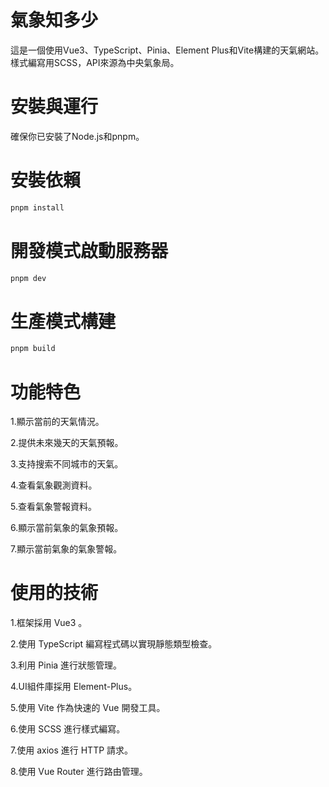 # 氣象知多少

這是一個使用Vue3、TypeScript、Pinia、Element Plus和Vite構建的天氣網站。
樣式編寫用SCSS，API來源為中央氣象局。

# 安裝與運行

確保你已安裝了Node.js和pnpm。

# 安裝依賴

```sh
pnpm install
```

# 開發模式啟動服務器

```sh
pnpm dev
```

# 生產模式構建

```sh
pnpm build
```

# 功能特色

1.顯示當前的天氣情況。

2.提供未來幾天的天氣預報。

3.支持搜索不同城市的天氣。

4.查看氣象觀測資料。

5.查看氣象警報資料。

6.顯示當前氣象的氣象預報。

7.顯示當前氣象的氣象警報。

# 使用的技術

1.框架採用 Vue3 。

2.使用 TypeScript 編寫程式碼以實現靜態類型檢查。

3.利用 Pinia 進行狀態管理。

4.UI組件庫採用 Element-Plus。

5.使用 Vite 作為快速的 Vue 開發工具。

6.使用 SCSS 進行樣式編寫。

7.使用 axios 進行 HTTP 請求。

8.使用 Vue Router 進行路由管理。

